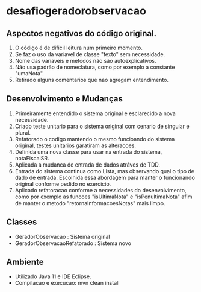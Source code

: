 # desafiogeradorobservacao

## Aspectos negativos do código original.

1. O código é de dificil leitura num primeiro momento.
2. Se faz o uso da variavel de classe "texto" sem necessidade.
3. Nome das variaveis e metodos não são autoexplicativos.
4. Não usa padrão de nomeclatura, como por exemplo a constante "umaNota".
5. Retirado alguns comentarios que nao agregam entendimento.

## Desenvolvimento e Mudanças

1. Primeiramente entendido o sistema original e esclarecido a nova necessidade.
2. Criado teste unitario para o sistema original com cenario de singular e plural.
3. Refatorado o codigo mantendo o mesmo funcioando do sistema original, testes unitarios garatiram as alteracoes.
4. Definida uma nova classe para usar na entrada do sistema, notaFiscalSR.
5. Aplicada a mudanca de entrada de dados atráves de TDD.
6. Entrada do sistema continua como Lista, mas observando qual o tipo de dado de entrada. Escolhida essa abordagem para manter o funcionando original conforme pedido no exercicio.
7. Aplicado refatoracao conforme a necessidades do desenvolvimento, como por exemplo as funcoes "isUltimaNota" e "isPenultimaNota" afim de manter o metodo "retornaInformacoesNotas" mais limpo.
 
 
## Classes
* GeradorObservacao : Sistema original
* GeradorObservacaoRefatorado : Sistema novo


## Ambiente
* Utilizado Java 11 e IDE Eclipse.
* Compilacao e execucao: mvn clean install









